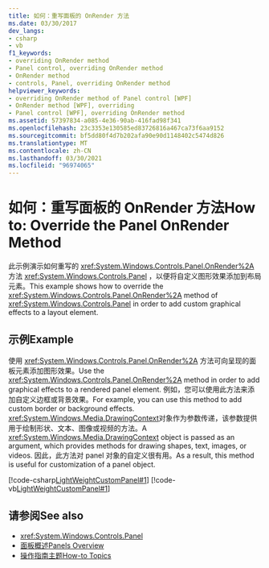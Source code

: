 ```yaml
---
title: 如何：重写面板的 OnRender 方法
ms.date: 03/30/2017
dev_langs:
- csharp
- vb
f1_keywords:
- overriding OnRender method
- Panel control, overriding OnRender method
- OnRender method
- controls, Panel, overriding OnRender method
helpviewer_keywords:
- overriding OnRender method of Panel control [WPF]
- OnRender method [WPF], overriding
- Panel control [WPF], overriding OnRender method
ms.assetid: 57397834-a085-4e36-90ab-416fad98f341
ms.openlocfilehash: 23c3353e130585ed83726816a467ca73f6aa9152
ms.sourcegitcommit: bf5dd80f4d7b202afa90e90d1148402c5474d826
ms.translationtype: MT
ms.contentlocale: zh-CN
ms.lasthandoff: 03/30/2021
ms.locfileid: "96974065"
---
```

# <a name="how-to-override-the-panel-onrender-method"></a><span data-ttu-id="d8db2-102">如何：重写面板的 OnRender 方法</span><span class="sxs-lookup"><span data-stu-id="d8db2-102">How to: Override the Panel OnRender Method</span></span>
<span data-ttu-id="d8db2-103">此示例演示如何重写的 <xref:System.Windows.Controls.Panel.OnRender%2A> 方法 <xref:System.Windows.Controls.Panel> ，以便将自定义图形效果添加到布局元素。</span><span class="sxs-lookup"><span data-stu-id="d8db2-103">This example shows how to override the <xref:System.Windows.Controls.Panel.OnRender%2A> method of <xref:System.Windows.Controls.Panel> in order to add custom graphical effects to a layout element.</span></span>  
  
## <a name="example"></a><span data-ttu-id="d8db2-104">示例</span><span class="sxs-lookup"><span data-stu-id="d8db2-104">Example</span></span>  
 <span data-ttu-id="d8db2-105">使用 <xref:System.Windows.Controls.Panel.OnRender%2A> 方法可向呈现的面板元素添加图形效果。</span><span class="sxs-lookup"><span data-stu-id="d8db2-105">Use the <xref:System.Windows.Controls.Panel.OnRender%2A> method in order to add graphical effects to a rendered panel element.</span></span> <span data-ttu-id="d8db2-106">例如，您可以使用此方法来添加自定义边框或背景效果。</span><span class="sxs-lookup"><span data-stu-id="d8db2-106">For example, you can use this method to add custom border or background effects.</span></span> <span data-ttu-id="d8db2-107"><xref:System.Windows.Media.DrawingContext>对象作为参数传递，该参数提供用于绘制形状、文本、图像或视频的方法。</span><span class="sxs-lookup"><span data-stu-id="d8db2-107">A <xref:System.Windows.Media.DrawingContext> object is passed as an argument, which provides methods for drawing shapes, text, images, or videos.</span></span> <span data-ttu-id="d8db2-108">因此，此方法对 panel 对象的自定义很有用。</span><span class="sxs-lookup"><span data-stu-id="d8db2-108">As a result, this method is useful for customization of a panel object.</span></span>  
  
 [!code-csharp[LightWeightCustomPanel#1](~/samples/snippets/csharp/VS_Snippets_Wpf/LightWeightCustomPanel/CSharp/OffsetPanel.cs#1)]
 [!code-vb[LightWeightCustomPanel#1](~/samples/snippets/visualbasic/VS_Snippets_Wpf/LightWeightCustomPanel/visualbasic/offsetpanel.vb#1)]  
  
## <a name="see-also"></a><span data-ttu-id="d8db2-109">请参阅</span><span class="sxs-lookup"><span data-stu-id="d8db2-109">See also</span></span>

- <xref:System.Windows.Controls.Panel>
- [<span data-ttu-id="d8db2-110">面板概述</span><span class="sxs-lookup"><span data-stu-id="d8db2-110">Panels Overview</span></span>](panels-overview.md)
- [<span data-ttu-id="d8db2-111">操作指南主题</span><span class="sxs-lookup"><span data-stu-id="d8db2-111">How-to Topics</span></span>](panel-how-to-topics.md)
